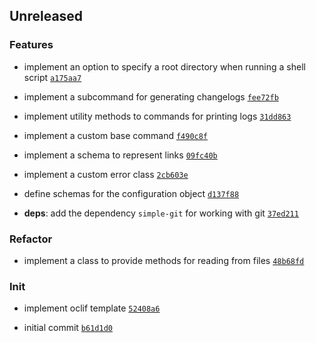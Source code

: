 ## Unreleased

### Features

- implement an option to specify a root directory when running a shell script <code>[a175aa7](https://github.com/norviah/bump/commit/a175aa708fcd3e99cee05df790b877073ee23982)</code>

- implement a subcommand for generating changelogs <code>[fee72fb](https://github.com/norviah/bump/commit/fee72fb50dc02ff40c7465370bcae95880ee6f21)</code>

- implement utility methods to commands for printing logs <code>[31dd863](https://github.com/norviah/bump/commit/31dd86364177b217d43e739cf3b05267a82c4472)</code>

- implement a custom base command <code>[f490c8f](https://github.com/norviah/bump/commit/f490c8f81b6507bb70e07b25eab355ef1dbac8d8)</code>

- implement a schema to represent links <code>[09fc40b](https://github.com/norviah/bump/commit/09fc40ba6ac388616b7a63b2cd25af5486b10dd3)</code>

- implement a custom error class <code>[2cb603e](https://github.com/norviah/bump/commit/2cb603ea9f9f490b9e4b9f1ee74c2feec11e22bf)</code>

- define schemas for the configuration object <code>[d137f88](https://github.com/norviah/bump/commit/d137f884086f15a0c5adeeb4ace1207bff5ab4b4)</code>

- **deps**: add the dependency `simple-git` for working with git <code>[37ed211](https://github.com/norviah/bump/commit/37ed211f5d3aa5e51fd285188b2ede5543526c60)</code>

### Refactor

- implement a class to provide methods for reading from files <code>[48b68fd](https://github.com/norviah/bump/commit/48b68fdd452fc7b32442fd9c06cc5a7e8d72cbc6)</code>

### Init

- implement oclif template <code>[52408a6](https://github.com/norviah/bump/commit/52408a665516a9d3901c33db7d2be50aedbadf2d)</code>

- initial commit <code>[b61d1d0](https://github.com/norviah/bump/commit/b61d1d0c41d6e24973b40755dffa25f823a2fa65)</code>
